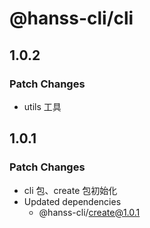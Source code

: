 # @hanss-cli/cli

## 1.0.2

### Patch Changes

- utils 工具

## 1.0.1

### Patch Changes

- cli 包、create 包初始化
- Updated dependencies
  - @hanss-cli/create@1.0.1
